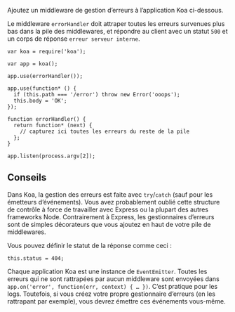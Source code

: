 Ajoutez un middleware de gestion d’erreurs à l’application Koa ci-dessous.

Le middleware `errorHandler` doit attraper toutes les erreurs survenues plus bas
dans la pile des middlewares, et répondre au client avec un statut `500` et un
corps de réponse `erreur serveur interne`.

```
var koa = require('koa');

var app = koa();

app.use(errorHandler());

app.use(function* () {
  if (this.path === '/error') throw new Error('ooops');
  this.body = 'OK';
});

function errorHandler() {
  return function* (next) {
    // capturez ici toutes les erreurs du reste de la pile
  };
}

app.listen(process.argv[2]);
```

## Conseils

Dans Koa, la gestion des erreurs est faite avec `try`/`catch` (sauf pour les
émetteurs d’événements).  Vous avez probablement oublié cette structure de
contrôle à force de travailler avec Express ou la plupart des autres frameworks
Node.  Contrairement à Express, les gestionnaires d’erreurs sont de simples
décorateurs que vous ajoutez en haut de votre pile de middlewares.

Vous pouvez définir le statut de la réponse comme ceci :

```
this.status = 404;
```

Chaque application Koa est une instance de `EventEmitter`.  Toutes les erreurs
qui ne sont rattrapées par aucun middleware sont envoyées dans
`app.on('error', function(err, context) { … })`.  C’est pratique pour les logs.
Toutefois, si vous créez votre propre gestionnaire d’erreurs (en les rattrapant
par exemple), vous devrez émettre ces événements vous-même.
